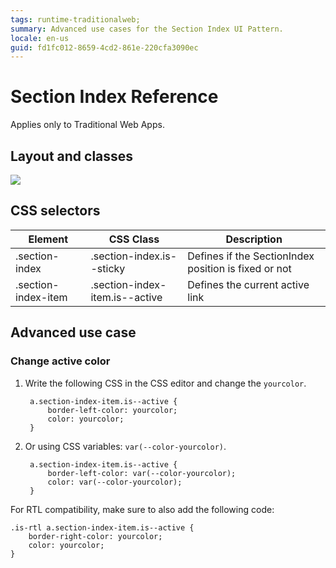 ```yaml
---
tags: runtime-traditionalweb; 
summary: Advanced use cases for the Section Index UI Pattern.
locale: en-us
guid: fd1fc012-8659-4cd2-861e-220cfa3090ec
---
```


# Section Index Reference

<div class="info" markdown="1">

Applies only to Traditional Web Apps.

</div>

## Layout and classes

![](<images/sectionindex-4-diag.png>)

## CSS selectors

| **Element** |  **CSS Class** |  **Description**  |
| ---|---|---  
| .section-index |  .section-index.is--sticky|  Defines if the SectionIndex position is fixed or not  |
| .section-index-item |  .section-index-item.is--active|  Defines the current active link  |

## Advanced use case

### Change active color

1. Write the following CSS in the CSS editor and change the `yourcolor`.

        a.section-index-item.is--active {
            border-left-color: yourcolor;
            color: yourcolor;
        }

1. Or using CSS variables: `var(--color-yourcolor)`.

        a.section-index-item.is--active {
            border-left-color: var(--color-yourcolor);
            color: var(--color-yourcolor);
        }

For RTL compatibility, make sure to also add the following code:

    .is-rtl a.section-index-item.is--active {
        border-right-color: yourcolor;
        color: yourcolor;
    }
